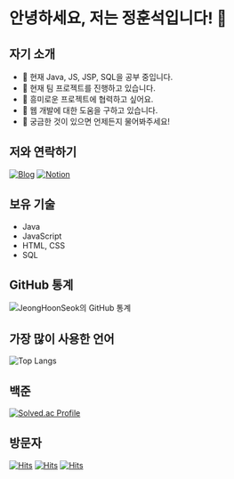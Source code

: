 # 안녕하세요, 저는 정훈석입니다! 👋

## 자기 소개
- 🌱 현재 Java, JS, JSP, SQL을 공부 중입니다.
- 🔭 현재 팀 프로젝트를 진행하고 있습니다.
- 👯 흥미로운 프로젝트에 협력하고 싶어요.
- 🤔 웹 개발에 대한 도움을 구하고 있습니다.
- 💬 궁금한 것이 있으면 언제든지 물어봐주세요!

## 저와 연락하기
[![Blog](https://img.shields.io/badge/Blog-03C75A?style=for-the-badge&logo=blogger&logoColor=white)](https://blog.naver.com/hnsk98)
[![Notion](https://img.shields.io/badge/Notion-0072f1?style=for-the-badge&logo=notion&logoColor=white)](https://www.notion.so/a5a1af23d3b1442cb8b8e70c720214a2)

## 보유 기술
- Java
- JavaScript
- HTML, CSS
- SQL

## GitHub 통계
![JeongHoonSeok의 GitHub 통계](https://github-readme-stats.vercel.app/api?username=JeongHoonSeok&show_icons=true&theme=radical)

## 가장 많이 사용한 언어
![Top Langs](https://github-readme-stats.vercel.app/api/top-langs/?username=JeongHoonSeok&layout=compact&theme=radical)

## 백준
[![Solved.ac Profile](http://mazassumnida.wtf/api/v2/generate_badge?boj=wjdgnstjr93)](https://solved.ac/wjdgnstjr93/)

## 방문자
[![Hits](https://hits.seeyoufarm.com/api/count/incr/badge.svg?url=https%3A%2F%2Fgithub.com%2FJeongHoonSeok&count_bg=%23747474&title_bg=%23555555&icon=&icon_color=%23E7E7E7&title=Git&edge_flat=false)](https://hits.seeyoufarm.com)
[![Hits](https://hits.seeyoufarm.com/api/count/incr/badge.svg?url=https%3A%2F%2Fblog.naver.com%2Fhnsk98&count_bg=%2379C83D&title_bg=%23555555&icon=&icon_color=%23E7E7E7&title=Blog&edge_flat=false)](https://hits.seeyoufarm.com)
[![Hits](https://hits.seeyoufarm.com/api/count/incr/badge.svg?url=https%3A%2F%2Fwww.notion.so%2Fa5a1af23d3b1442cb8b8e70c720214a2&count_bg=%23E1D53B&title_bg=%23555555&icon=&icon_color=%23E7E7E7&title=Notion&edge_flat=false)](https://hits.seeyoufarm.com)
